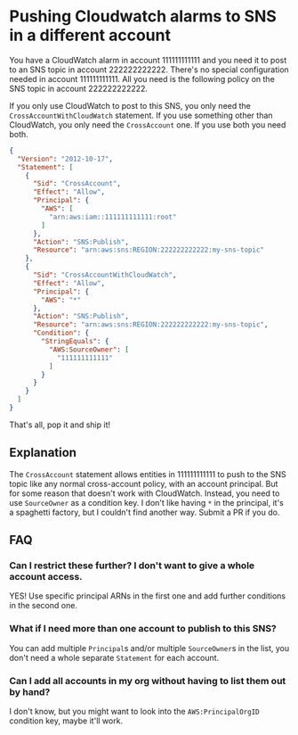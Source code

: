# Pushing Cloudwatch alarms to SNS in a different account

You have a CloudWatch alarm in account 111111111111 and you need it to post to an SNS topic in account 222222222222. There's no special configuration needed in account 111111111111. All you need is the following policy on the SNS topic in account 222222222222.

If you only use CloudWatch to post to this SNS, you only need the `CrossAccountWithCloudWatch` statement. If you use something other than CloudWatch, you only need the `CrossAccount` one. If you use both you need both.

```json
{
  "Version": "2012-10-17",
  "Statement": [
    {
      "Sid": "CrossAccount",
      "Effect": "Allow",
      "Principal": {
        "AWS": [
          "arn:aws:iam::111111111111:root"
        ]
      },
      "Action": "SNS:Publish",
      "Resource": "arn:aws:sns:REGION:222222222222:my-sns-topic"
    },
    {
      "Sid": "CrossAccountWithCloudWatch",
      "Effect": "Allow",
      "Principal": {
        "AWS": "*"
      },
      "Action": "SNS:Publish",
      "Resource": "arn:aws:sns:REGION:222222222222:my-sns-topic",
      "Condition": {
        "StringEquals": {
          "AWS:SourceOwner": [
            "111111111111"
          ]
        }
      }
    }
  ]
}
```

That's all, pop it and ship it!

## Explanation

The `CrossAccount` statement allows entities in 111111111111 to push to the SNS topic like any normal cross-account policy, with an account principal. But for some reason that doesn't work with CloudWatch. Instead, you need to use `SourceOwner` as a condition key. I don't like having `*` in the principal, it's a spaghetti factory, but I couldn't find another way. Submit a PR if you do.

## FAQ

### Can I restrict these further? I don't want to give a whole account access.

YES! Use specific principal ARNs in the first one and add further conditions in the second one.

### What if I need more than one account to publish to this SNS?

You can add multiple `Principal`s and/or multiple `SourceOwner`s in the list, you don't need a whole separate `Statement` for each account.

### Can I add all accounts in my org without having to list them out by hand?

I don't know, but you might want to look into the `AWS:PrincipalOrgID` condition key, maybe it'll work.
